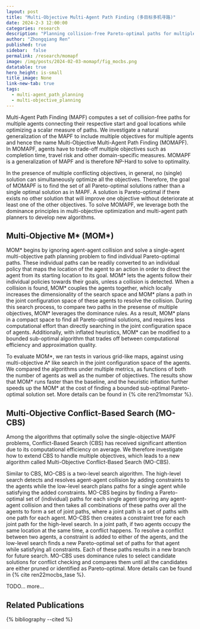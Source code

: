 ```yaml
---
layout: post
title: "Multi-Objective Multi-Agent Path Finding (多目标多机寻路)"
date: 2024-2-3 12:00:00
categories: research
description: "Planning collision-free Pareto-optimal paths for multiple while optimizing multiple objective functions"
author: "Zhongqiang Ren"
published: true
sidebar:  false
permalink: /research/momapf
image: /img/posts/2024-02-03-momapf/fig_mocbs.png
datatable: true
hero_height: is-small
title_image: None
link-new-tab: true
tags:
  - multi-agent_path_planning
  - multi-objective_planning
---
```


Multi-Agent Path Finding (MAPF) computes a set of collision-free paths for multiple agents connecting their respective start and goal locations while optimizing a scalar measure of paths. We investigate a natural generalization of the MAPF to include multiple objectives for multiple agents and hence the name Multi-Objective Multi-Agent Path Finding (MOMAPF). In MOMAPF, agents have to trade-off multiple objectives such as completion time, travel risk and other domain-specific measures. MOMAPF is a generalization of MAPF and is therefore NP-Hard to solve to optimality.

In the presence of multiple conflicting objectives, in general, no (single) solution can simultaneously optimize all the objectives. Therefore, the goal of MOMAPF is to find the set of all Pareto-optimal solutions rather than a single optimal solution as in MAPF. A solution is Pareto-optimal if there exists no other solution that will improve one objective without deteriorate at least one of the other objectives. To solve MOMAPF, we leverage both the dominance principles in multi-objective optimization and multi-agent path planners to develop new algorithms.

## Multi-Objective M\* (MOM\*)

MOM\* begins by ignoring agent-agent collision and solve a single-agent multi-objective path planning problem to find individual Pareto-optimal paths. These individual paths can be readily converted to an individual policy that maps the location of the agent to an action in order to direct the agent from its starting location to its goal.
MOM\* lets the agents follow their individual policies towards their goals, unless a collision is detected. When a collision is found, MOM\* couples the agents together, which locally increases the dimensionality of the search space and MOM\* plans a path in the joint configuration space of these agents to resolve the collision.
During this search process, to compare two paths in the presense of multiple objectives, MOM\* leverages the dominance rules.
As a result, MOM\* plans in a compact space to find all Pareto-optimal solutions, and requires less computational effort than directly searching in the joint configuration space of agents. Additionally, with inflated heuristics, MOM\* can be modified to a bounded sub-optimal algorithm that trades off between computational efficiency and approximation quality.

To evaluate MOM\*, we ran tests in various grid-like maps, against using multi-objective A\* like search in the joint configuration space of the agents.
We compared the algorithms under multiple metrics, as functions of both the number of agents as well as the number of objectives.
The results show that MOM\* runs faster than the baseline, and the heuristic inflation further speeds up the MOM\* at the cost of finding a bounded sub-optimal Pareto-optimal solution set. More details can be found in {% cite ren21momstar %}.

## Multi-Objective Conflict-Based Search (MO-CBS)

Among the algorithms that optimally solve the single-objective MAPF problems, Conflict-Based Search (CBS) has received significant attention due to its computational efficiency on average. We therefore investigate how to extend CBS to handle multiple objectives, which leads to a new algorithm called Multi-Objective Conflict-Based Search (MO-CBS).

Similar to CBS, MO-CBS is a two-level search algorithm. The high-level search detects and resolves agent-agent collision by adding constraints to the agents while the low-level search plans paths for a single agent while satisfying the added constraints. MO-CBS begins by finding a Pareto-optimal set of (individual) paths for each single agent ignoring any agent-agent collision and then takes all combinations of these paths over all the agents to form a set of joint paths, where a joint path is a set of paths with one path for each agent. MO-CBS then creates a constraint tree for each joint path for the high-level search. In a joint path, if two agents occupy the same location at the same time, a conflict happens. To resolve a conflict between two agents, a constraint is added to either of the agents, and the low-level search finds a new Pareto-optimal set of paths for that agent while satisfying all constraints.
Each of these paths results in a new branch for future search. MO-CBS uses dominance rules to select candidate solutions for conflict checking and compares them until all the candidates are either pruned or identified as Pareto-optimal. More details can be found in {% cite ren22mocbs_tase %}.


TODO... more...


## Related Publications

{% bibliography --cited %}

